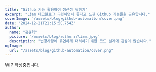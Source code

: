 ```yaml
---
title: "Github 기능 활용하여 생산성 높히기"
excerpt: "Liam 테크블로그 구현하면서 좋다고 느낀 Github 기능들을 공유합니다."
coverImage: "/assets/blog/github-automation/cover.png"
date: "2024-12-21T21:15:50.754Z"
author:
  name: "홍준혁"
  picture: "/assets/blog/authors/liam.jpeg"
  description: "변경사항에 유연하게 대처하기 위한 코드 설계에 관심이 많습니다."
ogImage:
  url: "/assets/blog/github-automation/cover.png"
---
```


WIP 작성중입니다.
